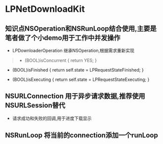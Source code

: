 # LPNetDownloadKit
## 知识点NSOperation和NSRunLoop结合使用,主要是笔者做了个小demo用于工作中并发操作
* LPDownloaderOperation 继承NSOperation,根据需求重新实现
> - (BOOL)isConcurrent
{
    return YES;
}

- (BOOL)isFinished
{
    return self.state = LPRequestStateFinished;
}

- (BOOL)isExecuting
{
    return self.state = LPRequestStateExecuting;
}
## NSURLConnection 用于异步请求数据,推荐使用NSURLSession替代
* 请求成功和失败的回调,用于进度下载显示

## NSRunLoop 将当前的connection添加一个runLoop


